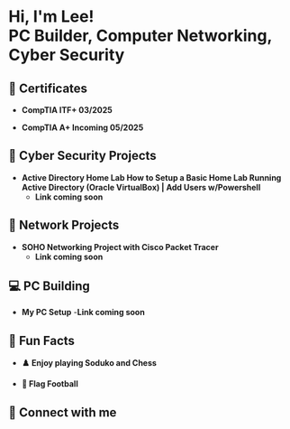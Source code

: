 <h1>Hi, I'm Lee! <br/><a>PC Builder</a>, <a>Computer Networking</a>, <a>Cyber Security</a></h1>

<h2> 📖 Certificates</h2>

- <b>CompTIA ITF+ 03/2025</b>

- <b>CompTIA A+ Incoming 05/2025</b>

<h2> 🔐 Cyber Security Projects</h2>

- <b>Active Directory Home Lab How to Setup a Basic Home Lab Running Active Directory (Oracle VirtualBox) | Add Users w/Powershell</b>
   - <b>Link coming soon</b>
 
<h2> 🛜 Network Projects</h2>

- <b>SOHO Networking Project with Cisco Packet Tracer</b>
   - <b>Link coming soon</b>

<h2> 💻 PC Building </h2>

- <b>My PC Setup</b>
 -<b>Link coming soon</b>

<h2> 🎈 Fun Facts</h2>

 - <b> ♟️ Enjoy playing Soduko and Chess</b>
 
 - <b> 🏈 Flag Football</b>

<h2> 🤳 Connect with me</h2>

[linkedin]: www.linkedin.com/in/lee-thao-856b95174

<!---
lthao1726/lthao1726 is a ✨ special ✨ repository because its `README.md` (this file) appears on your GitHub profile.
You can click the Preview link to take a look at your changes.
--->
